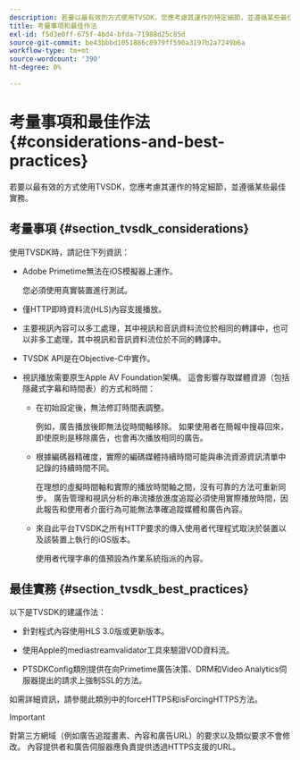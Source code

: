 ```yaml
---
description: 若要以最有效的方式使用TVSDK，您應考慮其運作的特定細節，並遵循某些最佳實務。
title: 考量事項和最佳作法
exl-id: f5d3e0ff-675f-4bd4-bfda-71988d25c85d
source-git-commit: be43bbbd1051886c8979ff590a3197b2a7249b6a
workflow-type: tm+mt
source-wordcount: '390'
ht-degree: 0%

---
```


# 考量事項和最佳作法 {#considerations-and-best-practices}

若要以最有效的方式使用TVSDK，您應考慮其運作的特定細節，並遵循某些最佳實務。

## 考量事項 {#section_tvsdk_considerations}

使用TVSDK時，請記住下列資訊：

* Adobe Primetime無法在iOS模擬器上運作。

   您必須使用真實裝置進行測試。

* 僅HTTP即時資料流(HLS)內容支援播放。

* 主要視訊內容可以多工處理，其中視訊和音訊資料流位於相同的轉譯中，也可以非多工處理，其中視訊和音訊資料流位於不同的轉譯中。

* TVSDK API是在Objective-C中實作。

* 視訊播放需要原生Apple AV Foundation架構。 這會影響存取媒體資源（包括隱藏式字幕和時間表）的方式和時間：

   * 在初始設定後，無法修訂時間表調整。

      例如，廣告播放後即無法從時間軸移除。 如果使用者在簡報中搜尋回來，即使原則是移除廣告，也會再次播放相同的廣告。

   * 根據編碼器精確度，實際的編碼媒體持續時間可能與串流資源資訊清單中記錄的持續時間不同。

      在理想的虛擬時間軸和實際的播放時間軸之間，沒有可靠的方法可重新同步。 廣告管理和視訊分析的串流播放進度追蹤必須使用實際播放時間，因此報告和使用者介面行為可能無法準確追蹤媒體和廣告內容。

   * 來自此平台TVSDK之所有HTTP要求的傳入使用者代理程式取決於裝置以及該裝置上執行的iOS版本。

      使用者代理字串的值預設為作業系統指派的內容。

## 最佳實務 {#section_tvsdk_best_practices}

以下是TVSDK的建議作法：

* 針對程式內容使用HLS 3.0版或更新版本。

* 使用Apple的mediastreamvalidator工具來驗證VOD資料流。

* PTSDKConfig類別提供在向Primetime廣告決策、DRM和Video Analytics伺服器提出的請求上強制SSL的方法。

如需詳細資訊，請參閱此類別中的forceHTTPS和isForcingHTTPS方法。

>[!IMPORTANT]
>
>對第三方網域（例如廣告追蹤畫素、內容和廣告URL）的要求以及類似要求不會修改。 內容提供者和廣告伺服器應負責提供透過HTTPS支援的URL。
